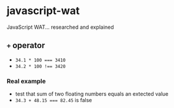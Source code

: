 # javascript-wat

JavaScript WAT... researched and explained

## `+` operator

* `34.1 * 100 === 3410`
* `34.2 * 100 !== 3420`

### Real example

* test that sum of two floating numbers equals an extected value
* `34.3 + 48.15 === 82.45` is false
